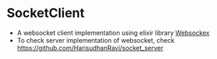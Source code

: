 # SocketClient

* A websocket client implementation using elixir library [Websockex](https://hex.pm/packages/websockex)
* To check server implementation of websocket, check https://github.com/HarisudhanRavi/socket_server

